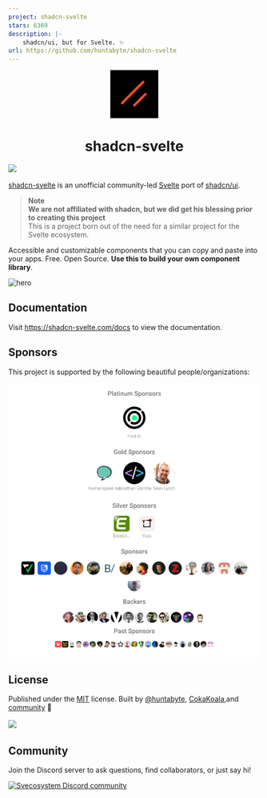 ```yaml
---
project: shadcn-svelte
stars: 6369
description: |-
    shadcn/ui, but for Svelte. ✨
url: https://github.com/huntabyte/shadcn-svelte
---
```


<p align="center">
 <img align="center" src="https://raw.githubusercontent.com/huntabyte/shadcn-svelte/main/sites/docs/static/android-chrome-192x192.png" height="96" />
 <h1 align="center">
  shadcn-svelte
 </h1>
</p>

[![](https://dcbadge.vercel.app/api/server/fdXy3Sk8Gq?style=flat)](https://discord.gg/fdXy3Sk8Gq)

[shadcn-svelte](https://www.shadcn-svelte.com/) is an unofficial community-led [Svelte](https://svelte.dev) port of [shadcn/ui](https://ui.shadcn.com/).

> **Note** <br> **We are not affiliated with shadcn, but we did get his blessing prior to creating this project** <br> This is a project born out of the need for a similar project for the Svelte ecosystem.

Accessible and customizable components that you can copy and paste into your apps. Free. Open Source. **Use this to build your own component library**.

![hero](sites/docs/static/og.png)

## Documentation

Visit https://shadcn-svelte.com/docs to view the documentation.

## Sponsors

This project is supported by the following beautiful people/organizations:

<p align="center">
  <a href="https://github.com/sponsors/huntabyte">
    <img src='https://github.com/huntabyte/static/blob/main/sponsors.svg?raw=true' alt="Logos from Sponsors" />
  </a>
</p>

## License

<!-- automd:contributors license=MIT author="huntabyte" -->

Published under the [MIT](https://github.com/huntabyte/shadcn-svelte/blob/main/LICENSE) license.
Built by [@huntabyte](https://github.com/huntabyte), [CokaKoala](https://github.com/adriangonz97),and [community](https://github.com/huntabyte/shadcn-svelte/graphs/contributors) 💛
<br><br>
<a href="https://github.com/huntabyte/shadcn-svelte/graphs/contributors">
<img src="https://contrib.rocks/image?repo=huntabyte/shadcn-svelte" />
</a>

<!-- /automd -->

## Community

Join the Discord server to ask questions, find collaborators, or just say hi!

<a href="https://discord.gg/fdXy3Sk8Gq" alt="Svecosystem Discord community">
<picture>
  <source media="(prefers-color-scheme: dark)" srcset="https://invidget.switchblade.xyz/fdXy3Sk8Gq">
  <img alt="Svecosystem Discord community" src="https://invidget.switchblade.xyz/fdXy3Sk8Gq?theme=light">
</picture>
</a>

